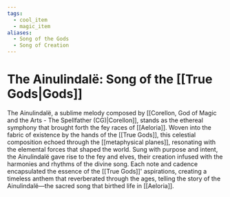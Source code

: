 ```yaml
---
tags:
  - cool_item
  - magic_item
aliases:
  - Song of the Gods
  - Song of Creation
---
```

# The Ainulindalë: Song of the [[True Gods|Gods]]

The Ainulindalë, a sublime melody composed by [[Corellon, God of Magic and the Arts - The Spellfather (CG)|Corellon]], stands as the ethereal symphony that brought forth the fey races of [[Aeloria]]. Woven into the fabric of existence by the hands of the [[True Gods]], this celestial composition echoed through the [[metaphysical planes]], resonating with the elemental forces that shaped the world. Sung with purpose and intent, the Ainulindalë gave rise to the fey and elves, their creation infused with the harmonies and rhythms of the divine song. Each note and cadence encapsulated the essence of the [[True Gods]]' aspirations, creating a timeless anthem that reverberated through the ages, telling the story of the Ainulindalë—the sacred song that birthed life in [[Aeloria]].